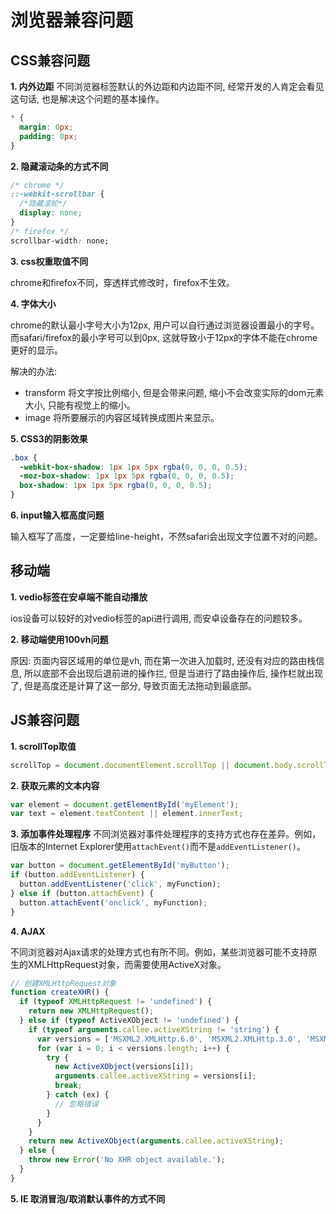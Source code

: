 # 浏览器兼容问题

## CSS兼容问题

**1. 内外边距**
不同浏览器标签默认的外边距和内边距不同, 经常开发的人肯定会看见这句话, 也是解决这个问题的基本操作。
```css
* {
  margin: 0px;
  padding: 0px;
}
```

<!-- 2. 滚动

```overflow: scroll```; 

设置该属性, 火狐浏览器的区域会显示滚动条, 而chrome和safari是不会的, 编写该样式时务必加上以下样式,  用于隐藏火狐浏览器的滚动条。

```scrollbar-width: none;```

3. 滑动卡顿

通过media写好了手机端的适配方案，在手机上启动时，滑动时页面不会自动往下滚，而是卡住了。
手机端部分滚动区域可能会出现不顺畅的情况(不会经常出现), 加上以下样式

```-webkit-overflow-scrolling: touch; overflow-scrolling: touch;``` -->

**2. 隐藏滚动条的方式不同**

```css
/* chrome */
::-webkit-scrollbar {
  /*隐藏滚轮*/
  display: none;
}
/* firefox */
scrollbar-width: none;
```

**3. css权重取值不同**

chrome和firefox不同，穿透样式修改时，firefox不生效。

**4. 字体大小**

chrome的默认最小字号大小为12px, 用户可以自行通过浏览器设置最小的字号。<br>
而safari/firefox的最小字号可以到0px, 这就导致小于12px的字体不能在chrome更好的显示。

解决的办法:
- transform 将文字按比例缩小, 但是会带来问题, 缩小不会改变实际的dom元素大小, 只能有视觉上的缩小。
- image 将所要展示的内容区域转换成图片来显示。 

**5.  CSS3的阴影效果**
```css
.box {
  -webkit-box-shadow: 1px 1px 5px rgba(0, 0, 0, 0.5);
  -moz-box-shadow: 1px 1px 5px rgba(0, 0, 0, 0.5);
  box-shadow: 1px 1px 5px rgba(0, 0, 0, 0.5);
}
```


<!-- ## flex上面固定下面滚动

上面的固定高度需要写高度，下面得区域也得写高度，不然其他浏览器就会有问题。<br>
例如头部50px，那么下面的区域则为 calc( 100% - 50px ) / calc(100vh - 50px) -->

**6. input输入框高度问题**

输入框写了高度，一定要给line-height，不然safari会出现文字位置不对的问题。

## 移动端
**1. vedio标签在安卓端不能自动播放**

ios设备可以较好的对vedio标签的api进行调用, 而安卓设备存在的问题较多。


**2. 移动端使用100vh问题**

原因: 页面内容区域用的单位是vh, 而在第一次进入加载时, 还没有对应的路由栈信息, 所以底部不会出现后退前进的操作拦, 但是当进行了路由操作后, 操作栏就出现了, 但是高度还是计算了这一部分,  导致页面无法拖动到最底部。



## JS兼容问题

**1. scrollTop取值**
```js
scrollTop = document.documentElement.scrollTop || document.body.scrollTop;
```

**2. 获取元素的文本内容**
```js
var element = document.getElementById('myElement');
var text = element.textContent || element.innerText;
```

**3. 添加事件处理程序**
不同浏览器对事件处理程序的支持方式也存在差异。例如，旧版本的Internet Explorer使用`attachEvent()`而不是`addEventListener()`。
```js
var button = document.getElementById('myButton');
if (button.addEventListener) {
  button.addEventListener('click', myFunction);
} else if (button.attachEvent) {
  button.attachEvent('onclick', myFunction);
}
```

**4. AJAX**

不同浏览器对Ajax请求的处理方式也有所不同。例如，某些浏览器可能不支持原生的XMLHttpRequest对象，而需要使用ActiveX对象。
```js
// 创建XMLHttpRequest对象
function createXHR() {
  if (typeof XMLHttpRequest != 'undefined') {
    return new XMLHttpRequest();
  } else if (typeof ActiveXObject != 'undefined') {
    if (typeof arguments.callee.activeXString != 'string') {
      var versions = ['MSXML2.XMLHttp.6.0', 'MSXML2.XMLHttp.3.0', 'MSXML2.XMLHttp'];
      for (var i = 0; i < versions.length; i++) {
        try {
          new ActiveXObject(versions[i]);
          arguments.callee.activeXString = versions[i];
          break;
        } catch (ex) {
          // 忽略错误
        }
      }
    }
    return new ActiveXObject(arguments.callee.activeXString);
  } else {
    throw new Error('No XHR object available.');
  }
}
```


**5. IE 取消冒泡/取消默认事件的方式不同**

